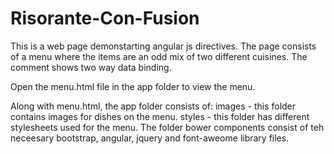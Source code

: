 # Risorante-Con-Fusion

This is a web page demonstarting angular js directives. The page consists of a menu where the items are an odd mix of two different cuisines.
The comment shows two way data binding.


Open the menu.html file in the app folder to view the menu.

Along with menu.html, the app folder consists of:
	images - this folder contains images for dishes on the menu.
	styles - this folder has different stylesheets used  for the menu.
The folder bower components consist of teh neceesary bootstrap, angular, jquery and font-aweome library files.
